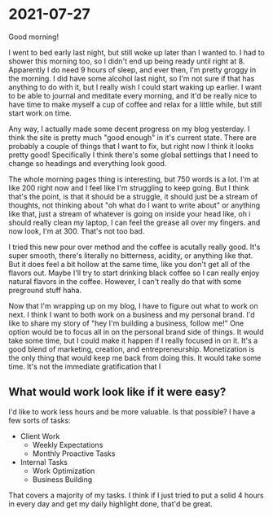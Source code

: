 
# 2021-07-27

Good morning! 

I went to bed early last night, but still woke up later than I wanted to. I had to shower this morning too, so I didn't end up being ready until right at 8. Apparently I do need 9 hours of sleep, and ever then, I'm pretty groggy in the morning. I did have some alcohol last night, so I'm not sure if that has anything to do with it, but I really wish I could start waking up earlier. I want to be able to journal and meditate every morning, and it'd be really nice to have time to make myself a cup of coffee and relax for a little while, but still start work on time. 

Any way, I actually made some decent progress on my blog yesterday. I think the site is pretty much "good enough" in it's current state. There are probably a couple of things that I want to fix, but right now I think it looks pretty good! Specifically I think there's some global settiings that I need to change so headings and everything look good. 

The whole morning pages thing is interesting, but 750 words is a lot. I'm at like 200 right now and I feel like I'm struggling to keep going. But I think that's the point, is that it should be a struggle, it should just be a stream of thoughts, not thinking about "oh what do I want to write about" or anything like that, just a stream of whatever is going on inside your head like, oh i should really clean my laptop, I can feel the grease all over my fingers. and now look, I'm at 300. That's not too bad.

I tried this new pour over method and the coffee is acutally really good. It's super smooth, there's literally no bitterness, acidity, or anything like that. But it does feel a bit hollow at the same time, like you don't get all of the flavors out. Maybe I'll try to start drinking black coffee so I can really enjoy natural flavors in the coffee. However, I can't really do that with some preground stuff haha. 

Now that I'm wrapping up on my blog, I have to figure out what to work on next. I think I want to both work on a business and my personal brand. I'd like to share my story of "hey I'm building a business, follow me!" One option would be to focus all in on the personal brand side of things. It would take some time, but I could make it happen if I really focused in on it. It's a good blend of marketing, creation, and entrepreneurship. Monetization is the only thing that would keep me back from doing this. It would take some time. It's not the immediate gratification that I 


## What would work look like if it were easy?

I'd like to work less hours and be more valuable. Is that possible? I have a few sorts of tasks:
- Client Work
	- Weekly Expectations
	- Monthly Proactive Tasks
- Internal Tasks
	- Work Optimization
	- Business Building

That covers a majority of my tasks. I think if I just tried to put a solid 4 hours in every day and get my daily highlight done, that'd be great. 